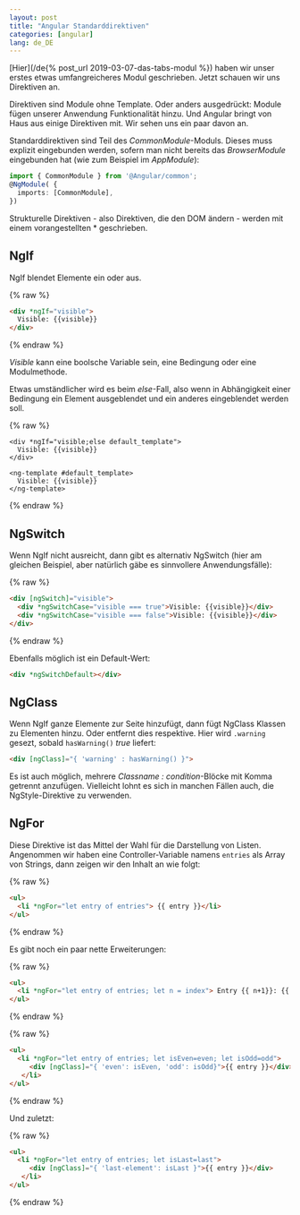 ```yaml
---
layout: post
title: "Angular Standarddirektiven"
categories: [angular]
lang: de_DE
---
```


[Hier](/de{% post_url 2019-03-07-das-tabs-modul %}) haben wir unser erstes etwas umfangreicheres Modul geschrieben. Jetzt schauen wir uns Direktiven an.

Direktiven sind Module ohne Template. Oder anders ausgedrückt: Module fügen unserer Anwendung Funktionalität hinzu. Und Angular bringt von Haus aus einige Direktiven mit. Wir sehen uns ein paar davon an.

<!--more-->

Standarddirektiven sind Teil des _CommonModule_-Moduls. Dieses muss explizit eingebunden werden, sofern man nicht bereits das _BrowserModule_ eingebunden hat (wie zum Beispiel im _AppModule_):

```typescript
import { CommonModule } from '@Angular/common';
@NgModule( {
  imports: [CommonModule],
})
```

Strukturelle Direktiven - also Direktiven, die den DOM ändern - werden mit einem vorangestellten * geschrieben.

## NgIf

NgIf blendet Elemente ein oder aus.

{% raw %}
```html
<div *ngIf="visible">
  Visible: {{visible}}
</div>
```
{% endraw %}

_Visible_ kann eine boolsche Variable sein, eine Bedingung oder eine Modulmethode.

Etwas umständlicher wird es beim _else_-Fall, also wenn in Abhängigkeit einer Bedingung ein Element ausgeblendet und ein anderes eingeblendet werden soll.

{% raw %}
```hmtl
<div *ngIf="visible;else default_template">
  Visible: {{visible}}
</div>

<ng-template #default_template>
  Visible: {{visible}}
</ng-template>
```
{% endraw %}

## NgSwitch

Wenn NgIf nicht ausreicht, dann gibt es alternativ NgSwitch (hier am gleichen Beispiel, aber natürlich gäbe es sinnvollere Anwendungsfälle):

{% raw %}
```html
<div [ngSwitch]="visible">
  <div *ngSwitchCase="visible === true">Visible: {{visible}}</div>
  <div *ngSwitchCase="visible === false">Visible: {{visible}}</div>
</div>
```
{% endraw %}

Ebenfalls möglich ist ein Default-Wert:

```html
<div *ngSwitchDefault></div>
```

## NgClass

Wenn NgIf ganze Elemente zur Seite hinzufügt, dann fügt NgClass Klassen zu Elementen hinzu. Oder entfernt dies respektive. Hier wird ``.warning`` gesezt, sobald ``hasWarning()`` _true_ liefert:

```html
<div [ngClass]="{ 'warning' : hasWarning() }">
```

Es ist auch möglich, mehrere _Classname : condition_-Blöcke mit Komma getrennt anzufügen. Vielleicht lohnt es sich in manchen Fällen auch, die NgStyle-Direktive zu verwenden.

## NgFor

Diese Direktive ist das Mittel der Wahl für die Darstellung von Listen. Angenommen wir haben eine Controller-Variable namens ``entries`` als Array von Strings, dann zeigen wir den Inhalt an wie folgt:

{% raw %}
```html
<ul>
  <li *ngFor="let entry of entries"> {{ entry }}</li>
</ul>
```
{% endraw %}

Es gibt noch ein paar nette Erweiterungen:

{% raw %}
```html
<ul>
  <li *ngFor="let entry of entries; let n = index"> Entry {{ n+1}}: {{ entry }}</li>
</ul>
```
{% endraw %}

{% raw %}
```html
<ul>
  <li *ngFor="let entry of entries; let isEven=even; let isOdd=odd">
     <div [ngClass]="{ 'even': isEven, 'odd': isOdd}">{{ entry }}</div>
   </li>
</ul>
```
{% endraw %}

Und zuletzt:

{% raw %}
```html
<ul>
  <li *ngFor="let entry of entries; let isLast=last">
     <div [ngClass]="{ 'last-element': isLast }">{{ entry }}</div>
   </li>
</ul>
```
{% endraw %}
